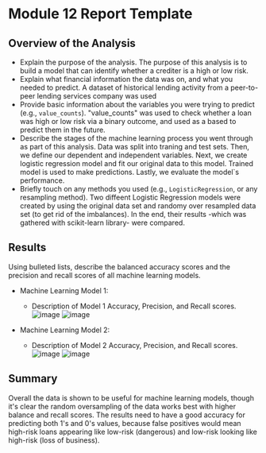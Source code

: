 # Module 12 Report Template

## Overview of the Analysis

* Explain the purpose of the analysis.
    The purpose of this analysis is to build a model that can identify whether a crediter is a high or low risk.
* Explain what financial information the data was on, and what you needed to predict.
    A dataset of historical lending activity from a peer-to-peer lending services company was used
* Provide basic information about the variables you were trying to predict (e.g., `value_counts`).
    "value_counts" was used to check whether a loan was high or low risk via a binary outcome, and used as a based to predict them in the future.
* Describe the stages of the machine learning process you went through as part of this analysis.
    Data was split into traning and test sets. Then, we define our dependent and independent variables. Next, we create logistic regression model and fit our original data to this model. Trained model is used to make predictions. Lastly, we evaluate the model`s performance.
* Briefly touch on any methods you used (e.g., `LogisticRegression`, or any resampling method).
    Two diffeent Logistic Regression models were created by using the original data set and randomy over resampled data set (to get rid of the imbalances). In the end, their results -which was gathered with scikit-learn library- were compared.

## Results

Using bulleted lists, describe the balanced accuracy scores and the precision and recall scores of all machine learning models.

* Machine Learning Model 1:
  * Description of Model 1 Accuracy, Precision, and Recall scores.
![image](https://github.com/Rdslatez/credit-risk-classification/assets/124850150/56db71a9-b426-48ab-9aab-1d7d1edd0f01)
![image](https://github.com/Rdslatez/credit-risk-classification/assets/124850150/9ed8572c-6e8d-4091-8f50-d7c6d016b248)




* Machine Learning Model 2:
  * Description of Model 2 Accuracy, Precision, and Recall scores.
  ![image](https://github.com/Rdslatez/credit-risk-classification/assets/124850150/ed90682a-8c03-4928-aa49-eddafa16924a)
  ![image](https://github.com/Rdslatez/credit-risk-classification/assets/124850150/f0abbf59-0476-4797-9001-68bedddb5c10)



## Summary

Overall the data is shown to be useful for machine learning models, though it's clear the random oversampling of the data works best with higher balance and recall scores.
The results need to have a good accuracy for predicting both 1's and 0's values, because false positives would mean high-risk loans appearing like low-risk (dangerous) and low-risk looking like high-risk (loss of business).
